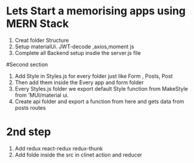 #  Lets Start a memorising apps using MERN Stack
1. Creat folder Structure
2. Setup materialUi. JWT-decode ,axios,moment js
3. Complete all  Backend setup insdie the server.js file

#Second section

1. Add Style in Styles.js for every folder just like Form , Posts, Post
2. Then add them inside the  Every app and form folder
3. Every Styles.js folder we export default  Style function from  MakeStyle from 'MUI/material ui.
4. Create api folder and export a function from here and gets data from posts routes

# 2nd step
 
1. Add redux react-redux redux-thunk
2. Add folde inside the src in clinet action and reducer 